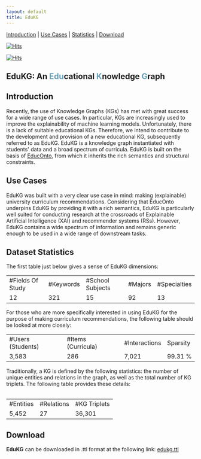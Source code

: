 ```yaml
---
layout: default
title: EduKG
---
```

            
[Introduction](#introduction) | [Use Cases](#usecases) | [Statistics](#statistics) | [Download](#download) 

<!-- [![Npm package total downloads](https://badgen.net/npm/dt/express)](https://raw.githubusercontent.com/nicolas-hbt/educ-ontokg/master/edukg/edukg.ttl) -->

[![Hits](https://hits.seeyoufarm.com/api/count/incr/badge.svg?url=https%3A%2F%2Fnicolas-hbt.github.io%2Feduc-ontokg%2Fedukg%2F&count_bg=%233DA7C8&title_bg=%23555555&icon=&icon_color=%23E7E7E7&title=visits&edge_flat=false)](https://hits.seeyoufarm.com)

[![Hits](https://hits.seeyoufarm.com/api/count/incr/badge.svg?url=https%3A%2F%2Fraw.githubusercontent.com%2Fnicolas-hbt%2Feduc-ontokg%2Fmaster%2Fedukg%2Fedukg.ttl&count_bg=%233DA7C8&title_bg=%23555555&icon=&icon_color=%23E7E7E7&title=visits&edge_flat=false)](https://hits.seeyoufarm.com)

<article class="mb-5" id="edukg">
<content>
  <h1 id="edukgpage">EduKG: An <span style="color: #6a9fb5">Edu</span>cational <span style="color: #6a9fb5">K</span>nowledge <span style="color: #6a9fb5">G</span>raph</h1>
    
<h2 id="introduction">Introduction</h2>
<p>Recently, the use of Knowledge Graphs (KGs) has met with great success for a wide range of use cases. In particular, KGs are increasingly used to improve the explainability of machine learning models. Unfortunately, there is a lack of suitable educational KGs. Therefore, we intend to contribute to the development and provision of a new educational KG, subsequently referred to as EduKG. EduKG is a knowledge graph instantiated with students' data and a broad spectrum of curricula. EduKG is built on the basis of <a href="{{site.baseurl}}educonto">EducOnto</a>, from which it inherits the rich semantics and structural constraints.</p>

  <!--
<h2 id="description">Description</h2>

  
<h4 id="modelling">Modelling choices</h4>

<p>Education is a highly complex domain. To model its own intricacies, we designed <a href="{{site.baseurl}}educonto">EducOnto</a> that gives a conceptual overview of the field of application. EduKG can be seen as an instantiation of EducOnto. Consequently, to fully understand the data some clarifications must be made:
    
<ul>
  <li>High School Major vs. High School Specialty: one may wonder why some students are linked to high school specialties and others do not. Recall that data were collected on in the French educational system. It turns out that the French system underwent a reform in 2018: before this date, <strong>general</strong> high school students had to choose one of the three proposed high school majors. After the 2018 reform, high school seniors now have to pick <strong>two</strong> specialties instead. In order to enable comparisons between these two different students' cohorts, the two chosen high school specialties constitues a pair, which is ultimately mapped to a newly defined high school major. Consequently, it is assumed that every student picked a <strong>general</strong> high school major. Please note that the 2018 reform had no effect on the technological high school diploma. The aforementioned remark does not hold for high school <strong>technological</strong> majors.</li>
  <li>...</li>
  <li>...</li>
</ul>
 !-->
    
<h2 id="usecases">Use Cases</h2>
<p>EduKG was built with a very clear use case in mind: making (explainable) university curriculum recommendations. Considering that EducOnto underpins EduKG by providing it with a rich semantics, EduKG is particularly well suited for conducting research at the crossroads of Explainable Artificial Intelligence (XAI) and recommender systems (RSs). However, EduKG contains a wide spectrum of information and remains generic enough to be used in a wide range of downstream tasks.</p>
    
<h2 id="statistics">Dataset Statistics</h2>

<article class="mb-5" id="statistics">
<p>The first table just below gives a sense of EduKG dimensions:</p>

    
<table>
    <tr>
        <td>#Fields Of Study</td>
        <td>#Keywords</td>
        <td>#School Subjects</td>
        <td>#Majors</td>
        <td>#Specialties</td>
    </tr>
    <tr>
        <td>12</td>
        <td>321</td>
        <td>15</td>
        <td>92</td>
        <td>13</td>
    </tr>
    </table>
<p>For those who are more specifically interested in using EduKG for the purpose of making curriculum recommendations, the following table should be looked at more closely:</p>

    
  <table>
    <tr>
        <td>#Users (Students)</td>
        <td>#Items (Curricula)</td>
        <td>#Interactions</td>
        <td>Sparsity</td>
    </tr>
    <tr>
        <td>3,583</td>
        <td>286</td>
        <td>7,021</td>
        <td>99.31 %</td>
    </tr>
    </table> 
    <table>
 <p>Traditionally, a KG is defined by the following statistics: the number of unique entities and relations in the graph, as well as the total number of KG triplets. The following table provides these details:</p>

  <table>
    <tr>
        <td>#Entities</td>
        <td>#Relations</td>
        <td>#KG Triplets</td>
    </tr>
    <tr>
        <td>5,452</td>
        <td>27</td>
        <td>36,301</td>
    </tr>
</table>
      
<h2 id="download">Download</h2>
    <p><strong>EduKG</strong> can be downloaded in .ttl format at the following link: <a href="../edukg/edukg.ttl" download>edukg.ttl</a></p>
       
</content>
